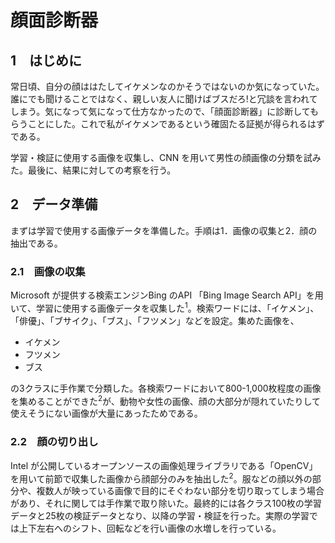 # 顔面診断器

## 1　はじめに
常日頃、自分の顔ははたしてイケメンなのかそうではないのか気になっていた。誰にでも聞けることではなく、親しい友人に聞けばブスだろ!と冗談を言われてしまう。気になって気になって仕方なかったので、「顔面診断器」に診断してもらうことにした。これで私がイケメンであるという確固たる証拠が得られるはずである。

学習・検証に使用する画像を収集し、CNN を用いて男性の顔画像の分類を試みた。最後に、結果に対しての考察を行う。

## 2　データ準備
まずは学習で使用する画像データを準備した。手順は1．画像の収集と2．顔の抽出である。

### 2.1　画像の収集
Microsoft が提供する検索エンジンBing のAPI 「Bing Image Search API」を用いて、学習に使用する画像データを収集した<sup>1</sup>。検索ワードには、「イケメン」、「俳優」、「ブサイク」、「ブス」、「フツメン」などを設定。集めた画像を、　  
- イケメン
- フツメン
- ブス

の3クラスに手作業で分類した。各検索ワードにおいて800-1,000枚程度の画像を集めることができた<sup>2</sup>が、動物や女性の画像、顔の大部分が隠れていたりして使えそうにない画像が大量にあったためである。

### 2.2　顔の切り出し
Intel が公開しているオープンソースの画像処理ライブラリである「OpenCV」を用いて前節で収集した画像から顔部分のみを抽出した<sup>2</sup>。服などの顔以外の部分や、複数人が映っている画像で目的にそぐわない部分を切り取ってしまう場合があり、それに関しては手作業で取り除いた。最終的には各クラス100枚の学習データと25枚の検証データとなり、以降の学習・検証を行った。実際の学習では上下左右へのシフト、回転などを行い画像の水増しを行っている。
